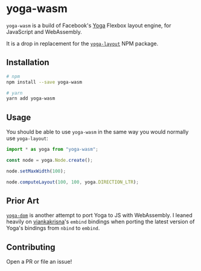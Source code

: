 # yoga-wasm

`yoga-wasm` is a build of Facebook's [Yoga](https://github.com/facebook/yoga)
Flexbox layout engine, for JavaScript and WebAssembly.

It is a drop in replacement for the [`yoga-layout`](https://www.npmjs.com/package/yoga-layout) NPM package.

## Installation

```bash
# npm
npm install --save yoga-wasm

# yarn
yarn add yoga-wasm
```

## Usage

You should be able to use `yoga-wasm` in the same way you would normally use `yoga-layout`:

```js
import * as yoga from "yoga-wasm";

const node = yoga.Node.create();

node.setMaxWidth(100);

node.computeLayout(100, 100, yoga.DIRECTION_LTR);
```

## Prior Art

[`yoga-dom`](https://github.com/vincentriemer/yoga-dom) is another attempt to port Yoga to JS with WebAssembly. I leaned heavily on 
[viankakrisna](https://github.com/viankakrisna)'s `embind` bindings when porting the latest version of Yoga's bindings from `nbind` to `embind`.

## Contributing

Open a PR or file an issue!
